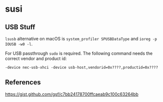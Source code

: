 # susi

## USB Stuff

```lsusb``` alternative on macOS is ```system_profiler SPUSBDataType``` and
```ioreg -p IOUSB -w0 -l```.

For USB passthrough ```sudo``` is required. The following command needs the 
correct vendor and product id:

```
-device nec-usb-xhci -device usb-host,vendorid=0x????,productid=0x????
```

## References

https://gist.github.com/gsf/c7bb24178700ffcaeab9c100c63264bb
